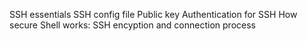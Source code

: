 SSH essentials
SSH config file
Public key Authentication for SSH
How secure Shell works: SSH encyption and connection process
